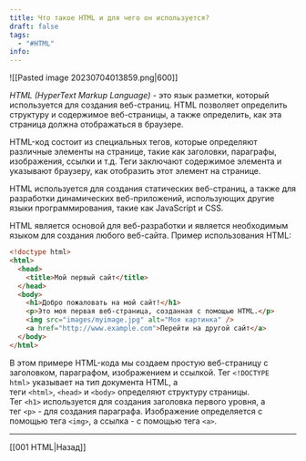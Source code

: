 ```yaml
---
title: Что такое HTML и для чего он используется?
draft: false
tags:
  - "#HTML"
info:
---
```

![[Pasted image 20230704013859.png|600]]

_HTML (HyperText Markup Language)_ - это язык разметки, который используется для создания веб-страниц. HTML позволяет определить структуру и содержимое веб-страницы, а также определить, как эта страница должна отображаться в браузере.

HTML-код состоит из специальных тегов, которые определяют различные элементы на странице, такие как заголовки, параграфы, изображения, ссылки и т.д. Теги заключают содержимое элемента и указывают браузеру, как отобразить этот элемент на странице.

HTML используется для создания статических веб-страниц, а также для разработки динамических веб-приложений, использующих другие языки программирования, такие как JavaScript и CSS.

HTML является основой для веб-разработки и является необходимым языком для создания любого веб-сайта. Пример использования HTML:

```html
<!doctype html>
<html>
  <head>
    <title>Мой первый сайт</title>
  </head>
  <body>
    <h1>Добро пожаловать на мой сайт!</h1>
    <p>Это моя первая веб-страница, созданная с помощью HTML.</p>
    <img src="images/myimage.jpg" alt="Моя картинка" />
    <a href="http://www.example.com">Перейти на другой сайт</a>
  </body>
</html>
```

В этом примере HTML-кода мы создаем простую веб-страницу с заголовком, параграфом, изображением и ссылкой. Тег `<!DOCTYPE html>` указывает на тип документа HTML, а теги `<html>`, `<head>` и `<body>` определяют структуру страницы. Тег `<h1>` используется для создания заголовка первого уровня, а тег `<p>` - для создания параграфа. Изображение определяется с помощью тега `<img>`, а ссылка - с помощью тега `<a>`.

---

[[001 HTML|Назад]]